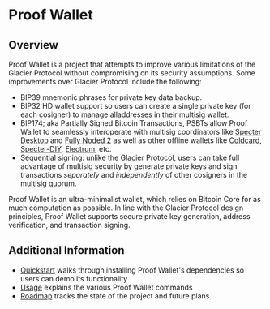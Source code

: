 # Proof Wallet

## Overview
Proof Wallet is a project that attempts to improve various limitations of the Glacier Protocol without compromising on its security assumptions. Some improvements over Glacier Protocol include the following:
* BIP39 mnemonic phrases for private key data backup.
* BIP32 HD wallet support so users can create a single private key (for each cosigner) to manage alladdresses in their multisig wallet.
* BIP174; aka Partially Signed Bitcoin Transactions, PSBTs allow Proof Wallet to seamlessly interoperate with multisig coordinators like [Specter Desktop](https://github.com/cryptoadvance/specter-desktop) and [Fully Noded 2](https://github.com/BlockchainCommons/FullyNoded-2) as well as other offline wallets like [Coldcard](https://github.com/Coldcard/firmware), [Specter-DIY](https://github.com/cryptoadvance/specter-diy), [Electrum](https://github.com/spesmilo/electrum), etc.
* Sequential signing: unlike the Glacier Protocol, users can take full advantage of multisig security by generate private keys and sign transactions _separately_ and _independently_ of other cosigners in the multisig quorum.

Proof Wallet is an ultra-minimalist wallet, which relies on Bitcoin Core for as much computation as possible. In line with the Glacier Protocol design principles, Proof Wallet supports secure private key generation, address verification, and transaction signing.

## Additional Information
* [Quickstart](doc/quickstart.md) walks through installing Proof Wallet's dependencies so users can demo its functionality
* [Usage](doc/usage.md) explains the various Proof Wallet commands
* [Roadmap](doc/roadmap.md) tracks the state of the project and future plans
